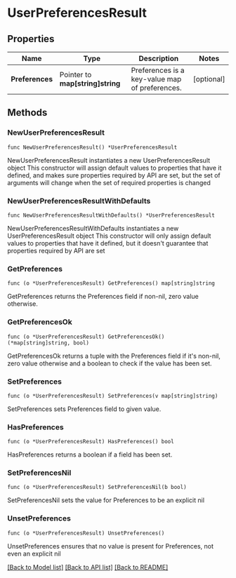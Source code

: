 # UserPreferencesResult

## Properties

Name | Type | Description | Notes
------------ | ------------- | ------------- | -------------
**Preferences** | Pointer to **map[string]string** | Preferences is a key-value map of preferences. | [optional] 

## Methods

### NewUserPreferencesResult

`func NewUserPreferencesResult() *UserPreferencesResult`

NewUserPreferencesResult instantiates a new UserPreferencesResult object
This constructor will assign default values to properties that have it defined,
and makes sure properties required by API are set, but the set of arguments
will change when the set of required properties is changed

### NewUserPreferencesResultWithDefaults

`func NewUserPreferencesResultWithDefaults() *UserPreferencesResult`

NewUserPreferencesResultWithDefaults instantiates a new UserPreferencesResult object
This constructor will only assign default values to properties that have it defined,
but it doesn't guarantee that properties required by API are set

### GetPreferences

`func (o *UserPreferencesResult) GetPreferences() map[string]string`

GetPreferences returns the Preferences field if non-nil, zero value otherwise.

### GetPreferencesOk

`func (o *UserPreferencesResult) GetPreferencesOk() (*map[string]string, bool)`

GetPreferencesOk returns a tuple with the Preferences field if it's non-nil, zero value otherwise
and a boolean to check if the value has been set.

### SetPreferences

`func (o *UserPreferencesResult) SetPreferences(v map[string]string)`

SetPreferences sets Preferences field to given value.

### HasPreferences

`func (o *UserPreferencesResult) HasPreferences() bool`

HasPreferences returns a boolean if a field has been set.

### SetPreferencesNil

`func (o *UserPreferencesResult) SetPreferencesNil(b bool)`

 SetPreferencesNil sets the value for Preferences to be an explicit nil

### UnsetPreferences
`func (o *UserPreferencesResult) UnsetPreferences()`

UnsetPreferences ensures that no value is present for Preferences, not even an explicit nil

[[Back to Model list]](../README.md#documentation-for-models) [[Back to API list]](../README.md#documentation-for-api-endpoints) [[Back to README]](../README.md)


